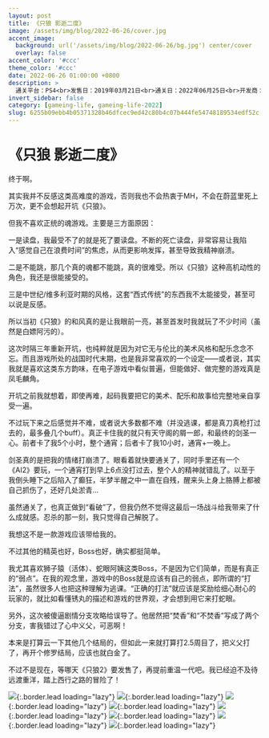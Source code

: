 ```yaml
---
layout: post
title: 《只狼 影逝二度》
image: /assets/img/blog/2022-06-26/cover.jpg
accent_image: 
  background: url('/assets/img/blog/2022-06-26/bg.jpg') center/cover
  overlay: false
accent_color: '#ccc'
theme_color: '#ccc'
date: 2022-06-26 01:00:00 +0800
description: >
  通关平台：PS4<br>发售日：2019年03月21日<br>通关日：2022年06月25日<br>开发商：FromSoftware<br>发行商：Activision
invert_sidebar: false
category: [gameing-life, gameing-life-2022]
slug: 6255b09ebb4b05371328b46dfcec9ed42c80b4c07b444fe54748189534edf52c
---
```


# 《只狼 影逝二度》

终于啊。

其实我并不反感这类高难度的游戏，否则我也不会热衷于MH，不会在蔚蓝里死上万次，更不会想起开坑《只狼》。

但我不喜欢正统的魂游戏。主要是三方面原因：

一是读盘，我最受不了的就是死了要读盘。不断的死亡读盘，非常容易让我陷入“感觉自己在浪费时间”的焦虑，从而更影响发挥，甚至导致我精神崩溃。

二是不能跳，那几个真的魂都不能跳，真的很难受。所以《只狼》这种高机动性的角色，我还是很能接受的。

三是中世纪/维多利亚时期的风格，这套“西式传统”的东西我不太能接受，甚至可以说是反感。

所以当初《只狼》的和风真的是让我眼前一亮，甚至首发时我就玩了不少时间（虽然是白嫖阿污的）。

这次时隔三年重新开坑，也纯粹就是因为对它无与伦比的美术风格和配乐念念不忘。而且游戏所处的战国时代末期，也是我非常喜欢的一个设定——或者说，其实我就是喜欢这类东方韵味，在电子游戏中看似普遍，但能做好、做完整的游戏真是凤毛麟角。

开坑之前我就想着，即使再难，起码我要把它的美术、配乐和故事给完整地亲自享受一遍。

不过玩下来之后感觉并不难，或者说大多数都不难（并没逃课，都是真刀真枪打过去的，最多叠几个buff）。真正卡住我的就只有天守阁的屑一郎，和最终的剑圣一心。前者卡了我5个小时，整个通宵；后者卡了我10小时，通宵+一晚上。

剑圣真的是把我的情绪打崩溃了。眼看着就快要通关了，同时手里还有一个《AI2》要玩，一个通宵打到早上6点没打过去，整个人的精神就错乱了。以至于我倒头睡下之后陷入了癫狂，半梦半醒之中一直在自残，醒来头上身上胳膊上都被自己抓伤了，还好几处淤青...

虽然通关了，也真正做到“看破”了，但我仍然不觉得这最后一场战斗给我带来了什么成就感。忍杀的那一刻，我只觉得自己解脱了。

我想这不是一款游戏应该带给我的。

不过其他的精英也好，Boss也好，确实都挺简单。

我尤其喜欢狮子猿（活体）、蛇眼阿姨这类Boss，不是因为它们简单，而是有真正的“弱点”。在我的观念里，游戏中的Boss就是应该有自己的弱点，即所谓的“打法”，虽然很多人也把这种理解为逃课。“正确的打法”就应该是奖励给细心耐心的玩家的，就比如看懂锈丸的描述和游戏的世界观，才会想到用它来打蛇眼。

另外，这次被傻逼剧情分支攻略给误导了。他居然把“焚香”和“不焚香”写成了两个分支，害我错过了心中义父，可恶啊！

本来是打算云一下其他几个结局的，但如此一来就打算打2.5周目了，把义父打了，再开个修罗结局，应该也就白金了。

不过不是现在，等哪天《只狼2》要发售了，再提前重温一代吧。我已经迫不及待远渡重洋，踏上西行之路的冒险了！

![](/assets/img/blog/2022-06-26/1.jpg){:.border.lead loading="lazy"}
![](/assets/img/blog/2022-06-26/2.jpg){:.border.lead loading="lazy"}
![](/assets/img/blog/2022-06-26/3.jpg){:.border.lead loading="lazy"}
![](/assets/img/blog/2022-06-26/4.jpg){:.border.lead loading="lazy"}
![](/assets/img/blog/2022-06-26/5.jpg){:.border.lead loading="lazy"}
![](/assets/img/blog/2022-06-26/6.jpg){:.border.lead loading="lazy"}
![](/assets/img/blog/2022-06-26/7.jpg){:.border.lead loading="lazy"}
![](/assets/img/blog/2022-06-26/8.jpg){:.border.lead loading="lazy"}

